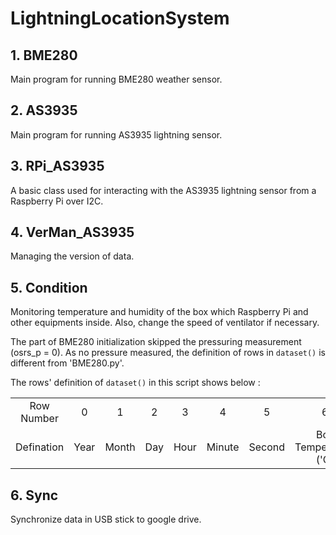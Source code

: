 # LightningLocationSystem

## 1. BME280
Main program for running BME280 weather sensor.


## 2. AS3935
Main program for running AS3935 lightning sensor.

## 3. RPi_AS3935
A basic class used for interacting with the AS3935 lightning sensor from a Raspberry Pi over I2C.

## 4. VerMan_AS3935
Managing the version of data.

## 5. Condition
Monitoring temperature and humidity of the box which Raspberry Pi and other equipments inside. Also, change the speed of ventilator if necessary.

The part of BME280 initialization skipped the pressuring measurement (osrs_p = 0).
As no pressure measured, the definition of rows in `dataset()` is different from 'BME280.py'.

The rows' definition of `dataset()` in this script shows below :

|  |  |  |  |  |  |  |  |  |  |  |  |  |
| :-: | :-: | :-: | :-: | :-: | :-: | :-: | :-: | :-: | :-: | :-: | :-: | :-: |
| Row Number | 0 | 1 | 2 | 3 | 4 | 5 | 6 | 7 | 8 | 9 | 10 | 11 |
| Defination | Year | Month | Day | Hour | Minute | Second | Box Temperature ('C) | Box Humidty (%) | CPU Temperature ('C) | CPU Frequency (GHz) | CPU Load (%) | Memory Used (M) |

## 6. Sync
Synchronize data in USB stick to google drive.

